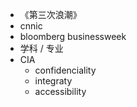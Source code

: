 + 《第三次浪潮》
+  cnnic
+ bloomberg businessweek 
+ 学科 / 专业
+ CIA
	+ confidenciality
	+ integraty
	+ accessibility 